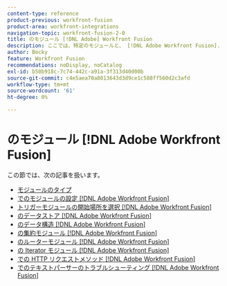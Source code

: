 ```yaml
---
content-type: reference
product-previous: workfront-fusion
product-area: workfront-integrations
navigation-topic: workfront-fusion-2-0
title: のモジュール [!DNL Adobe] Workfront Fusion
description: ここでは、特定のモジュールと、 [!DNL Adobe Workfront Fusion].
author: Becky
feature: Workfront Fusion
recommendations: noDisplay, noCatalog
exl-id: b50b918c-7c74-442c-a91a-3f313d40d00b
source-git-commit: c4e5aea70a8013643d3d9ce1c588ff560d2c3afd
workflow-type: tm+mt
source-wordcount: '61'
ht-degree: 0%

---
```


# のモジュール [!DNL Adobe Workfront Fusion]

この節では、次の記事を扱います。

* [モジュールのタイプ](../../workfront-fusion/modules/module-types.md)
* [でのモジュールの設定 [!DNL Adobe Workfront Fusion]](../../workfront-fusion/modules/configure-a-modules-settings.md)
* [トリガーモジュールの開始場所を選択 [!DNL Adobe Workfront Fusion]](../../workfront-fusion/modules/choose-where-trigger-module-starts.md)
* [のデータストア [!DNL Adobe Workfront Fusion]](../../workfront-fusion/modules/data-stores.md)
* [のデータ構造 [!DNL Adobe Workfront Fusion]](../../workfront-fusion/modules/data-structures.md)
* [の集約モジュール [!DNL Adobe Workfront Fusion]](../../workfront-fusion/modules/aggregator-module.md)
* [のルーターモジュール [!DNL Adobe Workfront Fusion]](../../workfront-fusion/modules/router-module.md)
* [の Iterator モジュール [!DNL Adobe Workfront Fusion]](../../workfront-fusion/modules/iterator-module.md)
* [での HTTP リクエストメソッド [!DNL Adobe Workfront Fusion]](../../workfront-fusion/modules/http-request-methods.md)
* [でのテキストパーサーのトラブルシューティング [!DNL Adobe Workfront Fusion]](../../workfront-fusion/modules/text-parser-troubleshooting.md)
